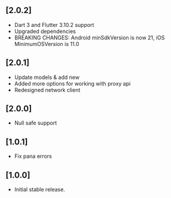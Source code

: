 ## [2.0.2]

* Dart 3 and Flutter 3.10.2 support
* Upgraded dependencies
* BREAKING CHANGES: Android minSdkVersion is now 21, iOS MinimumOSVersion is 11.0

## [2.0.1]

* Update models & add new
* Added more options for working with proxy api
* Redesigned network client

## [2.0.0] 

* Null safe support

## [1.0.1] 

* Fix pana errors

## [1.0.0]

* Initial stable release.
